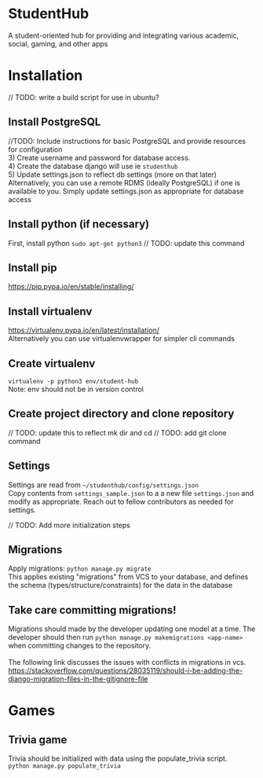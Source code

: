 # StudentHub
A student-oriented hub for providing and integrating various academic, social, gaming, and other apps


# Installation
// TODO: write a build script for use in ubuntu?

## Install PostgreSQL
//TODO: Include instructions for basic PostgreSQL and provide resources for configuration <br>
 3) Create username and password for database access.<br>
 4) Create the database django will use ie `studenthub` <br>
 5) Update settings.json to reflect db settings (more on that later)
Alternatively, you can use a remote RDMS (ideally PostgreSQL) if one is available to you. 
Simply update settings.json as appropriate for database access


## Install python (if necessary)
First, install python 
`sudo apt-get python3` // TODO: update this command

## Install pip
https://pip.pypa.io/en/stable/installing/

## Install virtualenv
https://virtualenv.pypa.io/en/latest/installation/ <br>
Alternatively you can use virtualenvwrapper for simpler cli commands

## Create virtualenv
`virtualenv -p python3 env/student-hub` <br>
Note: env should not be in version control

## Create project directory and clone repository
// TODO: update this to reflect mk dir and cd
// TODO: add git clone command

## Settings
Settings are read from `~/studenthub/config/settings.json` <br>
Copy contents from `settings_sample.json` to a a new file `settings.json` and modify as 
appropriate. Reach out to fellow contributors as needed for settings.

// TODO: Add more initialization steps

## Migrations
Apply migrations: `python manage.py migrate` <br>
This applies existing "migrations" from VCS to your database, and defines the schema 
(types/structure/constraints) for the data in the database

## Take care committing migrations!
Migrations should made by the developer updating one model at a time. The developer 
should then run `python manage.py makemigrations <app-name>` when committing changes 
to the repository.<br><br>
The following link discusses the issues with conflicts in migrations in vcs.<br>
https://stackoverflow.com/questions/28035119/should-i-be-adding-the-django-migration-files-in-the-gitignore-file

# Games
## Trivia game
Trivia should be initialized with data using the populate_trivia script. <br>
`python manage.py populate_trivia`